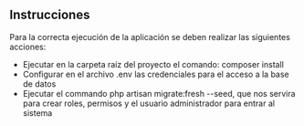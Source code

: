 ## Instrucciones

Para la correcta ejecución de la aplicación se deben realizar las siguientes acciones:

- Ejecutar en la carpeta raíz del proyecto el comando: composer install
- Configurar en el archivo .env las credenciales para el acceso a la base de datos
- Ejecutar el commando php artisan migrate:fresh --seed, que nos servira para crear roles, permisos y el usuario administrador para entrar al sistema



